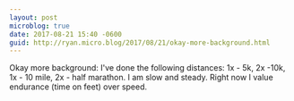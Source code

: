 ```yaml
---
layout: post
microblog: true
date: 2017-08-21 15:40 -0600
guid: http://ryan.micro.blog/2017/08/21/okay-more-background.html
---
```

Okay more background: I've done the following distances: 1x - 5k, 2x -10k, 1x - 10 mile, 2x - half marathon. I am slow and steady. Right now I value endurance (time on feet) over speed.
